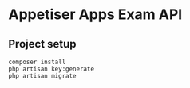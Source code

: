 # Appetiser Apps Exam API

## Project setup
```
composer install
php artisan key:generate
php artisan migrate
```
